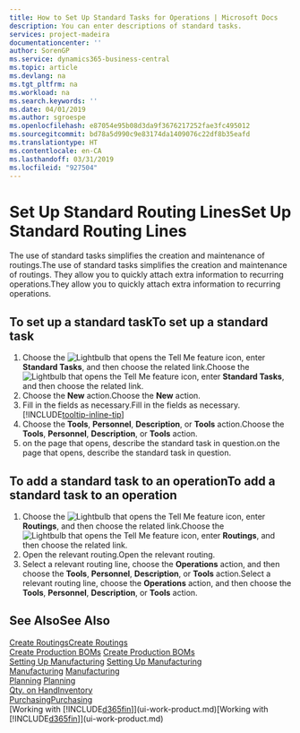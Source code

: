 ```yaml
---
title: How to Set Up Standard Tasks for Operations | Microsoft Docs
description: You can enter descriptions of standard tasks.
services: project-madeira
documentationcenter: ''
author: SorenGP
ms.service: dynamics365-business-central
ms.topic: article
ms.devlang: na
ms.tgt_pltfrm: na
ms.workload: na
ms.search.keywords: ''
ms.date: 04/01/2019
ms.author: sgroespe
ms.openlocfilehash: e87054e95b08d3da9f3676217252fae3fc495012
ms.sourcegitcommit: bd78a5d990c9e83174da1409076c22df8b35eafd
ms.translationtype: HT
ms.contentlocale: en-CA
ms.lasthandoff: 03/31/2019
ms.locfileid: "927504"
---
```

# <a name="set-up-standard-routing-lines"></a><span data-ttu-id="1fe97-103">Set Up Standard Routing Lines</span><span class="sxs-lookup"><span data-stu-id="1fe97-103">Set Up Standard Routing Lines</span></span>
<span data-ttu-id="1fe97-104">The use of standard tasks simplifies the creation and maintenance of routings.</span><span class="sxs-lookup"><span data-stu-id="1fe97-104">The use of standard tasks simplifies the creation and maintenance of routings.</span></span> <span data-ttu-id="1fe97-105">They allow you to quickly attach extra information to recurring operations.</span><span class="sxs-lookup"><span data-stu-id="1fe97-105">They allow you to quickly attach extra information to recurring operations.</span></span>

## <a name="to-set-up-a-standard-task"></a><span data-ttu-id="1fe97-106">To set up a standard task</span><span class="sxs-lookup"><span data-stu-id="1fe97-106">To set up a standard task</span></span>
1. <span data-ttu-id="1fe97-107">Choose the ![Lightbulb that opens the Tell Me feature](media/ui-search/search_small.png "Tell me what you want to do") icon, enter **Standard Tasks**, and then choose the related link.</span><span class="sxs-lookup"><span data-stu-id="1fe97-107">Choose the ![Lightbulb that opens the Tell Me feature](media/ui-search/search_small.png "Tell me what you want to do") icon, enter **Standard Tasks**, and then choose the related link.</span></span>
2. <span data-ttu-id="1fe97-108">Choose the **New** action.</span><span class="sxs-lookup"><span data-stu-id="1fe97-108">Choose the **New** action.</span></span>
3. <span data-ttu-id="1fe97-109">Fill in the fields as necessary.</span><span class="sxs-lookup"><span data-stu-id="1fe97-109">Fill in the fields as necessary.</span></span> [!INCLUDE[tooltip-inline-tip](includes/tooltip-inline-tip_md.md)]
4. <span data-ttu-id="1fe97-110">Choose the **Tools**, **Personnel**, **Description**, or **Tools** action.</span><span class="sxs-lookup"><span data-stu-id="1fe97-110">Choose the **Tools**, **Personnel**, **Description**, or **Tools** action.</span></span>
5. <span data-ttu-id="1fe97-111">on the page that opens, describe the standard task in question.</span><span class="sxs-lookup"><span data-stu-id="1fe97-111">on the page that opens, describe the standard task in question.</span></span>

## <a name="to-add-a-standard-task-to-an-operation"></a><span data-ttu-id="1fe97-112">To add a standard task to an operation</span><span class="sxs-lookup"><span data-stu-id="1fe97-112">To add a standard task to an operation</span></span>
1. <span data-ttu-id="1fe97-113">Choose the ![Lightbulb that opens the Tell Me feature](media/ui-search/search_small.png "Tell me what you want to do") icon, enter **Routings**, and then choose the related link.</span><span class="sxs-lookup"><span data-stu-id="1fe97-113">Choose the ![Lightbulb that opens the Tell Me feature](media/ui-search/search_small.png "Tell me what you want to do") icon, enter **Routings**, and then choose the related link.</span></span>
2. <span data-ttu-id="1fe97-114">Open the relevant routing.</span><span class="sxs-lookup"><span data-stu-id="1fe97-114">Open the relevant routing.</span></span>
3. <span data-ttu-id="1fe97-115">Select a relevant routing line, choose the **Operations** action, and then choose the **Tools**, **Personnel**, **Description**, or **Tools** action.</span><span class="sxs-lookup"><span data-stu-id="1fe97-115">Select a relevant routing line, choose the **Operations** action, and then choose the **Tools**, **Personnel**, **Description**, or **Tools** action.</span></span>

## <a name="see-also"></a><span data-ttu-id="1fe97-116">See Also</span><span class="sxs-lookup"><span data-stu-id="1fe97-116">See Also</span></span>  
[<span data-ttu-id="1fe97-117">Create Routings</span><span class="sxs-lookup"><span data-stu-id="1fe97-117">Create Routings</span></span>](production-how-to-create-routings.md)  
<span data-ttu-id="1fe97-118">[Create Production BOMs](production-how-to-create-production-boms.md)   </span><span class="sxs-lookup"><span data-stu-id="1fe97-118">[Create Production BOMs](production-how-to-create-production-boms.md)   </span></span>  
<span data-ttu-id="1fe97-119">[Setting Up Manufacturing](production-configure-production-processes.md) </span><span class="sxs-lookup"><span data-stu-id="1fe97-119">[Setting Up Manufacturing](production-configure-production-processes.md) </span></span>  
<span data-ttu-id="1fe97-120">[Manufacturing](production-manage-manufacturing.md)  </span><span class="sxs-lookup"><span data-stu-id="1fe97-120">[Manufacturing](production-manage-manufacturing.md)  </span></span>  
<span data-ttu-id="1fe97-121">[Planning](production-planning.md) </span><span class="sxs-lookup"><span data-stu-id="1fe97-121">[Planning](production-planning.md) </span></span>  
[<span data-ttu-id="1fe97-122">Qty. on Hand</span><span class="sxs-lookup"><span data-stu-id="1fe97-122">Inventory</span></span>](inventory-manage-inventory.md)  
[<span data-ttu-id="1fe97-123">Purchasing</span><span class="sxs-lookup"><span data-stu-id="1fe97-123">Purchasing</span></span>](purchasing-manage-purchasing.md)  
<span data-ttu-id="1fe97-124">[Working with [!INCLUDE[d365fin](includes/d365fin_md.md)]](ui-work-product.md)</span><span class="sxs-lookup"><span data-stu-id="1fe97-124">[Working with [!INCLUDE[d365fin](includes/d365fin_md.md)]](ui-work-product.md)</span></span>  
